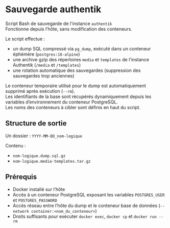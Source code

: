 # Sauvegarde authentik

Script Bash de sauvegarde de l'instance `authentik`  
Fonctionne depuis l’hôte, sans modification des conteneurs.

Le script effectue :
- un dump SQL compressé via `pg_dump`, exécuté dans un conteneur éphémère (`postgres:16-alpine`)
- une archive gzip des répertoires `media` et `templates` de l'instance Authentik (`/media` et `/templates`)
- une rotation automatique des sauvegardes (suppression des sauvegardes trop anciennes)

Le conteneur temporaire utilisé pour le dump est automatiquement supprimé après exécution (`--rm`).  
Les identifiants de la base sont récupérés dynamiquement depuis les variables d’environnement du conteneur PostgreSQL.  
Les noms des conteneurs à cibler sont définis en haut du script.

## Structure de sortie

Un dossier : `YYYY-MM-DD_nom-logique`

Contenu :
- `nom-logique.dump.sql.gz`
- `nom-logique.media-templates.tar.gz`

## Prérequis

- Docker installé sur l’hôte  
- Accès à un conteneur PostgreSQL exposant les variables `POSTGRES_USER` et `POSTGRES_PASSWORD`  
- Accès réseau entre l’hôte du dump et le conteneur base de données (`--network container:<nom_du_conteneur>`)  
- Droits suffisants pour exécuter `docker exec`, `docker cp` et `docker run --rm`
